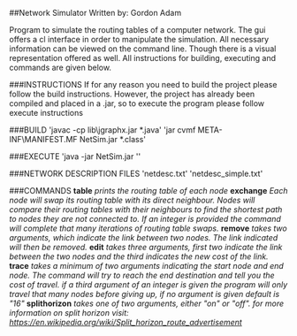 ##Network Simulator
Written by: Gordon Adam

Program to simulate the routing tables of a computer network. The gui offers a cl interface in order to manipulate the simulation. All necessary information can be viewed on the command line. Though there is a visual representation offered as well. All instructions for building, executing and commands are given below.

###INSTRUCTIONS
If for any reason you need to build the project please follow the build instructions.
However, the project has already been compiled and placed in a .jar, so to execute the program please follow execute instructions

###BUILD
'javac -cp lib\jgraphx.jar *.java'
'jar cvmf META-INF\MANIFEST.MF NetSim.jar *.class'

###EXECUTE
'java -jar NetSim.jar <Network Description File>''


###NETWORK DESCRIPTION FILES
'netdesc.txt'
'netdesc_simple.txt'

###COMMANDS
__table__			_prints the routing table of each node_
__exchange__		_Each node will swap its routing table with its direct neighbour. Nodes will compare their routing tables with their neighbours to find the shortest path to nodes they are not connected to. If an integer is provided the command will complete that many iterations of routing table swaps._
__remove__			_takes two arguments, which indicate the link between two nodes. The link indicated will then be removed._
__edit__			_takes three arguments, first two indicate the link between the two nodes and the third indicates the new cost of the link._
__trace__			_takes a minimum of two arguments indicating the start node and end node. The command will try to reach the end destination and tell you the cost of travel. if a third argument of an integer is given the program will only travel that many nodes before giving up, if no argument is given default is "16"_
__splithorizon__	_takes one of two arguments, either "on" or "off". for more information on split horizon visit: https://en.wikipedia.org/wiki/Split_horizon_route_advertisement_